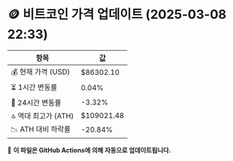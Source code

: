 # 🪙 비트코인 가격 업데이트 (2025-03-08 22:33)

| 항목                | 값 |
|--------------------|----------------|
| 💰 현재 가격 (USD) | $86302.10 |
| ⏳ 1시간 변동률    | 0.04% |
| 📆 24시간 변동률   | -3.32% |
| 🔝 역대 최고가 (ATH) | $109021.48 |
| 📉 ATH 대비 하락률 | -20.84% |

🔄 **이 파일은 GitHub Actions에 의해 자동으로 업데이트됩니다.**
